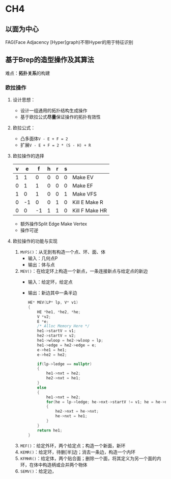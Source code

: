 # CH4

## 以面为中心

FAG(Face Adjacency [Hyper]graph)不带Hyper的用于特征识别

## 基于Brep的造型操作及其算法

难点：**拓扑关系**的构建

### 欧拉操作

1. 设计思想：
    - 设计一组通用的拓扑结构生成操作
    - 基于欧拉公式**尽量**保证操作的拓扑有效性
1. 欧拉公式：
    - 凸多面体`V - E + F = 2`
    - 扩展`V - E + F = 2 * (S - H) + R`
1. 欧拉操作的选择

    |v|e|f|h|r|s||
    |-|-|-|-|-|-|-|
    |1|1|0|0|0|0|Make EV|
    |0|1|1|0|0|0|Make EF|
    |1|0|1|0|0|1|Make VFS|
    |0|-1|0|0|1|0|Kill E Make R|
    |0|0|-1|1|1|0|Kill F Make HR|
    - 额外操作Split Edge Make Vertex
    - 操作可逆
1. 欧拉操作的功能与实现
    1. `MVFS()`：从无到有构造一个点、环、面、体
        - 输入：几何点P
        - 输出：体与点
    1. `MEV()`：在给定环上构造一个新点，一条连接新点与给定点的新边
        - 输入：给定环，给定点
        - 输出：新边其中一条半边

            ```c++
            HE* MEV(LP* lp, V* v1)
            {
                HE *he1, *he2, *he;
                V *v2;
                E *e;
                /* Alloc Memory Here */
                he1->startV = v1;
                he2->startV = v2;
                he1->wloop = he2->wloop = lp;
                he1->edge = he2->edge = e;
                e->he1 = he1;
                e->he2 = he2;

                if(lp->ledge == nullptr)
                {
                    he1->nxt = he2;
                    he2->nxt = he1;
                }
                else
                {
                    he1->nxt = he2;
                    for(he = lp->ledge; he->nxt->startV != v1; he = he->nxt)
                    {
                        he2->nxt = he->nxt;
                        he->nxt = he1;
                    }
                }
                return he1;
            }
            ```
    1. `MEF()`：给定外环，两个给定点；构造一个新面，新环
    1. `KEMR()`：给定环，待删[半]边；消去一条边，构造一个内环
    1. `KFMHR()`：给定体，两个贴合面；删除一个面，将其定义为另一个面的内环，在体中构造柄或合并两个物体
    1. `SEMV()`：给定边，
